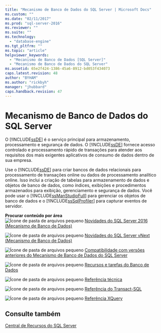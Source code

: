 ```yaml
---
title: "Mecanismo de Banco de Dados do SQL Server | Microsoft Docs"
ms.custom: ""
ms.date: "02/11/2017"
ms.prod: "sql-server-2016"
ms.reviewer: ""
ms.suite: ""
ms.technology: 
  - "database-engine"
ms.tgt_pltfrm: ""
ms.topic: "article"
helpviewer_keywords: 
  - "Mecanismo de Banco de Dados [SQL Server]"
  - "Mecanismo de Banco de Dados do SQL Server"
ms.assetid: 65e2f424-1386-45a6-8912-bd053f434073
caps.latest.revision: 48
author: "BYHAM"
ms.author: "rickbyh"
manager: "jhubbard"
caps.handback.revision: 47
---
```

# Mecanismo de Banco de Dados do SQL Server
  O [!INCLUDE[ssDE](../../includes/ssde-md.md)] é o serviço principal para armazenamento, processamento e segurança de dados. O [!INCLUDE[ssDE](../../includes/ssde-md.md)] fornece acesso controlado e processamento rápido de transações para atender aos requisitos dos mais exigentes aplicativos de consumo de dados dentro de sua empresa.  
  
 Use o [!INCLUDE[ssDE](../../includes/ssde-md.md)] para criar bancos de dados relacionais para processamento de transações online ou dados de processamento analítico online. Isso inclui a criação de tabelas para armazenamento de dados e objetos de banco de dados, como índices, exibições e procedimentos armazenados para exibição, gerenciamento e segurança de dados. Você pode usar o [!INCLUDE[ssManStudioFull](../../includes/ssmanstudiofull-md.md)] para gerenciar os objetos de banco de dados e o [!INCLUDE[ssSqlProfiler](../../includes/sssqlprofiler-md.md)] para capturar eventos de servidor.  
  
 **Procurar conteúdo por área**  
 ![Ícone de pasta de arquivos pequeno](../../analysis-services/media/filefolder-small.png "Ícone de pasta de arquivos pequeno") [Novidades do SQL Server 2016 (Mecanismo de Banco de Dados)](../../database-engine/configure-windows/what-s-new-in-sql-server-2016-database-engine.md)

![Ícone de pasta de arquivos pequeno](../../analysis-services/media/filefolder-small.png "Ícone de pasta de arquivos pequeno") [Novidades do SQL Server vNext (Mecanismo de Banco de Dados)](../../database-engine/configure-windows/what-s-new-in-sql-server-vnext-database-engine.md)
  
 ![Ícone de pasta de arquivos pequeno](../../analysis-services/media/filefolder-small.png "Ícone de pasta de arquivos pequeno") [Compatibilidade com versões anteriores do Mecanismo de Banco de Dados do SQL Server](../../database-engine/sql-server-database-engine-backward-compatibility.md)  
 
 ![Ícone de pasta de arquivos pequeno](../../analysis-services/media/filefolder-small.png "Ícone de pasta de arquivos pequeno") [Recursos e tarefas do Banco de Dados](../Topic/Database%20Engine%20Features%20and%20Tasks.md)  
  
 ![Ícone de pasta de arquivos pequeno](../../analysis-services/media/filefolder-small.png "Ícone de pasta de arquivos pequeno") [Referência técnica](../../relational-databases/technical-reference-database-engine.md)  
  
 ![Ícone de pasta de arquivos pequeno](../../analysis-services/media/filefolder-small.png "Ícone de pasta de arquivos pequeno") [Referência do Transact-SQL](../../t-sql/transact-sql-reference-database-engine.md)  
  
 ![Ícone de pasta de arquivos pequeno](../../analysis-services/media/filefolder-small.png "Ícone de pasta de arquivos pequeno") [Referência XQuery](../../xquery/xquery-language-reference-sql-server.md)  
  
## <a name="see-also"></a>Consulte também  
 [Central de Recursos do SQL Server](http://go.microsoft.com/fwlink/?LinkId=219676)  
  
  